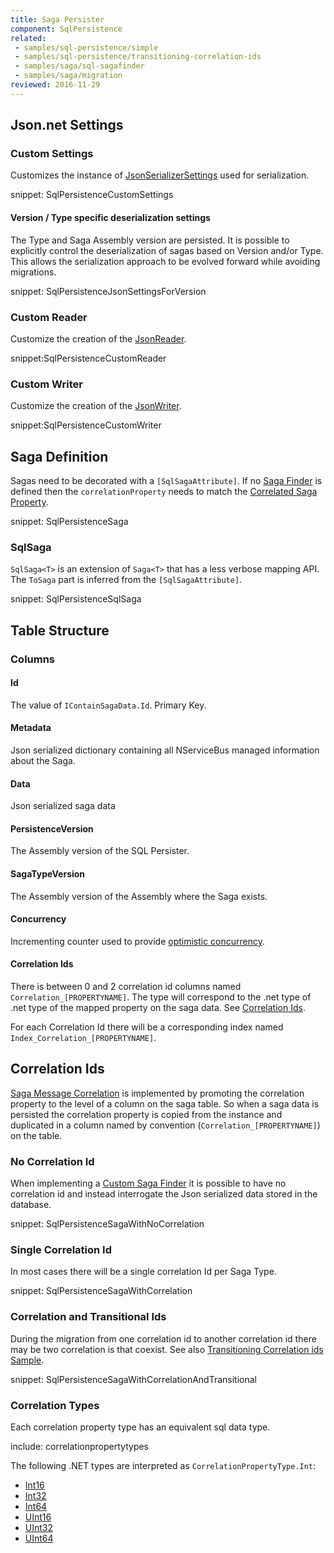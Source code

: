 ```yaml
---
title: Saga Persister
component: SqlPersistence
related:
 - samples/sql-persistence/simple
 - samples/sql-persistence/transitioning-correlation-ids
 - samples/saga/sql-sagafinder
 - samples/saga/migration
reviewed: 2016-11-29
---
```



## Json.net Settings


### Custom Settings

Customizes the instance of [JsonSerializerSettings](http://www.newtonsoft.com/json/help/html/T_Newtonsoft_Json_JsonSerializerSettings.htm) used for serialization.

snippet: SqlPersistenceCustomSettings


#### Version / Type specific deserialization settings

The Type and Saga Assembly version are persisted. It is possible to explicitly control the deserialization of sagas based on Version and/or Type. This allows the serialization approach to be evolved forward while avoiding migrations.

snippet: SqlPersistenceJsonSettingsForVersion


### Custom Reader

Customize the creation of the [JsonReader](http://www.newtonsoft.com/json/help/html/T_Newtonsoft_Json_JsonReader.htm).

snippet:SqlPersistenceCustomReader


### Custom Writer

Customize the creation of the [JsonWriter](http://www.newtonsoft.com/json/help/html/T_Newtonsoft_Json_JsonWriter.htm).

snippet:SqlPersistenceCustomWriter


## Saga Definition

Sagas need to be decorated with a `[SqlSagaAttribute]`. If no [Saga Finder](/nservicebus/sagas/saga-finding.md) is defined then the `correlationProperty` needs to match the [Correlated Saga Property](/nservicebus/sagas/message-correlation.md).

snippet: SqlPersistenceSaga


### SqlSaga

`SqlSaga<T>` is an extension of `Saga<T>` that has a less verbose mapping API. The `ToSaga` part is inferred from the `[SqlSagaAttribute]`.

snippet: SqlPersistenceSqlSaga


## Table Structure


### Columns


#### Id 

The value of `IContainSagaData.Id`. Primary Key.


#### Metadata

Json serialized dictionary containing all NServiceBus managed information about the Saga.


#### Data

Json serialized saga data


#### PersistenceVersion

The Assembly version of the SQL Persister.


#### SagaTypeVersion

The Assembly version of the Assembly where the Saga exists.


#### Concurrency

Incrementing counter used to provide [optimistic concurrency](https://en.wikipedia.org/wiki/Optimistic_concurrency_control).


#### Correlation Ids

There is between 0 and 2 correlation id columns named `Correlation_[PROPERTYNAME]`. The type will correspond to the .net type of .net type of the mapped property on the saga data. See [Correlation Ids](#correlation-ids).

For each Correlation Id there will be a corresponding index named `Index_Correlation_[PROPERTYNAME]`.


## Correlation Ids

[Saga Message Correlation](/nservicebus/sagas/message-correlation.md) is implemented by promoting the correlation property to the level of a column on the saga table. So when a saga data is persisted the correlation property is copied from the instance and duplicated in a column named by convention (`Correlation_[PROPERTYNAME]`) on the table.


### No Correlation Id

When implementing a [Custom Saga Finder](/nservicebus/sagas/saga-finding.md) it is possible to have no correlation id and instead interrogate the Json serialized data stored in the database.

snippet: SqlPersistenceSagaWithNoCorrelation


### Single Correlation Id

In most cases there will be a single correlation Id per Saga Type.

snippet: SqlPersistenceSagaWithCorrelation


### Correlation and Transitional Ids

During the migration from one correlation id to another correlation id there may be two correlation is that coexist. See also [Transitioning Correlation ids Sample](/samples/sql-persistence/transitioning-correlation-ids).

snippet: SqlPersistenceSagaWithCorrelationAndTransitional


### Correlation Types

Each correlation property type has an equivalent sql data type.

include: correlationpropertytypes

The following .NET types are interpreted as `CorrelationPropertyType.Int`:

 * [Int16](https://msdn.microsoft.com/en-us/library/system.int16.aspx)
 * [Int32](https://msdn.microsoft.com/en-us/library/system.int32.aspx)
 * [Int64](https://msdn.microsoft.com/en-us/library/system.int64.aspx)
 * [UInt16](https://msdn.microsoft.com/en-us/library/system.uint16.aspx)
 * [UInt32](https://msdn.microsoft.com/en-us/library/system.uint32.aspx)
 * [UInt64](https://msdn.microsoft.com/en-us/library/system.uint64.aspx)
